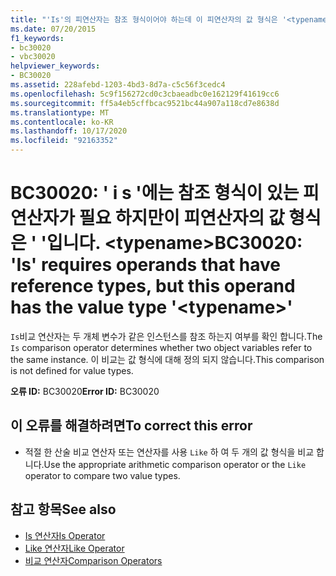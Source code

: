 ```yaml
---
title: "'Is'의 피연산자는 참조 형식이어야 하는데 이 피연산자의 값 형식은 '<typename>'입니다."
ms.date: 07/20/2015
f1_keywords:
- bc30020
- vbc30020
helpviewer_keywords:
- BC30020
ms.assetid: 228afebd-1203-4bd3-8d7a-c5c56f3cedc4
ms.openlocfilehash: 5c9f156272cd0c3cbaeadbc0e162129f41619cc6
ms.sourcegitcommit: ff5a4eb5cffbcac9521bc44a907a118cd7e8638d
ms.translationtype: MT
ms.contentlocale: ko-KR
ms.lasthandoff: 10/17/2020
ms.locfileid: "92163352"
---
```

# <a name="bc30020-is-requires-operands-that-have-reference-types-but-this-operand-has-the-value-type-typename"></a><span data-ttu-id="e6834-102">BC30020: ' i s '에는 참조 형식이 있는 피연산자가 필요 하지만이 피연산자의 값 형식은 ' '입니다. \<typename></span><span class="sxs-lookup"><span data-stu-id="e6834-102">BC30020: 'Is' requires operands that have reference types, but this operand has the value type '\<typename>'</span></span>

<span data-ttu-id="e6834-103">`Is`비교 연산자는 두 개체 변수가 같은 인스턴스를 참조 하는지 여부를 확인 합니다.</span><span class="sxs-lookup"><span data-stu-id="e6834-103">The `Is` comparison operator determines whether two object variables refer to the same instance.</span></span> <span data-ttu-id="e6834-104">이 비교는 값 형식에 대해 정의 되지 않습니다.</span><span class="sxs-lookup"><span data-stu-id="e6834-104">This comparison is not defined for value types.</span></span>

 <span data-ttu-id="e6834-105">**오류 ID:** BC30020</span><span class="sxs-lookup"><span data-stu-id="e6834-105">**Error ID:** BC30020</span></span>

## <a name="to-correct-this-error"></a><span data-ttu-id="e6834-106">이 오류를 해결하려면</span><span class="sxs-lookup"><span data-stu-id="e6834-106">To correct this error</span></span>

- <span data-ttu-id="e6834-107">적절 한 산술 비교 연산자 또는 연산자를 사용 `Like` 하 여 두 개의 값 형식을 비교 합니다.</span><span class="sxs-lookup"><span data-stu-id="e6834-107">Use the appropriate arithmetic comparison operator or the `Like` operator to compare two value types.</span></span>

## <a name="see-also"></a><span data-ttu-id="e6834-108">참고 항목</span><span class="sxs-lookup"><span data-stu-id="e6834-108">See also</span></span>

- [<span data-ttu-id="e6834-109">Is 연산자</span><span class="sxs-lookup"><span data-stu-id="e6834-109">Is Operator</span></span>](../operators/is-operator.md)
- [<span data-ttu-id="e6834-110">Like 연산자</span><span class="sxs-lookup"><span data-stu-id="e6834-110">Like Operator</span></span>](../operators/like-operator.md)
- [<span data-ttu-id="e6834-111">비교 연산자</span><span class="sxs-lookup"><span data-stu-id="e6834-111">Comparison Operators</span></span>](../operators/comparison-operators.md)
